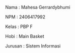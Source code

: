 Nama : Mahesa Gerrardybhumi

NPM : 2406417992

Kelas : PBP F

Hobi : Main Basket

Jurusan : Sistem Informasi